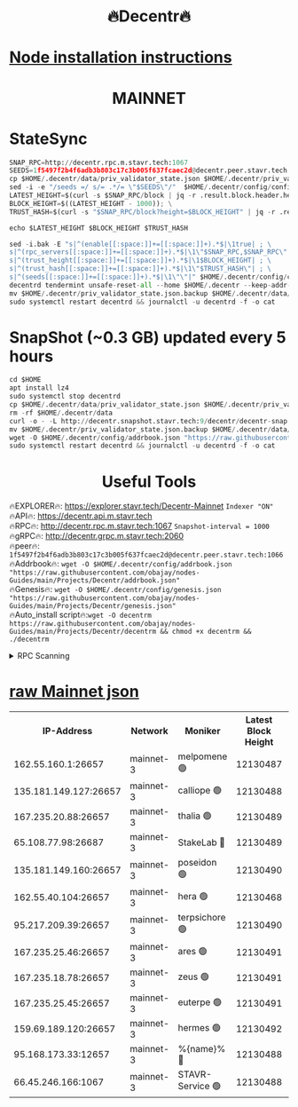 <h1 align="center"> 🔥Decentr🔥</h1>

[Node installation instructions](https://github.com/obajay/nodes-Guides/tree/main/Projects/Decentr)
=
<h1 align="center"> MAINNET</h1>

# StateSync
```python
SNAP_RPC=http://decentr.rpc.m.stavr.tech:1067
SEEDS=1f5497f2b4f6adb3b803c17c3b005f637fcaec2d@decentr.peer.stavr.tech:1066
cp $HOME/.decentr/data/priv_validator_state.json $HOME/.decentr/priv_validator_state.json.backup
sed -i -e "/seeds =/ s/= .*/= \"$SEEDS\"/"  $HOME/.decentr/config/config.toml
LATEST_HEIGHT=$(curl -s $SNAP_RPC/block | jq -r .result.block.header.height); \
BLOCK_HEIGHT=$((LATEST_HEIGHT - 1000)); \
TRUST_HASH=$(curl -s "$SNAP_RPC/block?height=$BLOCK_HEIGHT" | jq -r .result.block_id.hash)

echo $LATEST_HEIGHT $BLOCK_HEIGHT $TRUST_HASH

sed -i.bak -E "s|^(enable[[:space:]]+=[[:space:]]+).*$|\1true| ; \
s|^(rpc_servers[[:space:]]+=[[:space:]]+).*$|\1\"$SNAP_RPC,$SNAP_RPC\"| ; \
s|^(trust_height[[:space:]]+=[[:space:]]+).*$|\1$BLOCK_HEIGHT| ; \
s|^(trust_hash[[:space:]]+=[[:space:]]+).*$|\1\"$TRUST_HASH\"| ; \
s|^(seeds[[:space:]]+=[[:space:]]+).*$|\1\"\"|" $HOME/.decentr/config/config.toml
decentrd tendermint unsafe-reset-all --home $HOME/.decentr --keep-addr-book
mv $HOME/.decentr/priv_validator_state.json.backup $HOME/.decentr/data/priv_validator_state.json
sudo systemctl restart decentrd && journalctl -u decentrd -f -o cat
```
# SnapShot (~0.3 GB) updated every 5 hours
```python
cd $HOME
apt install lz4
sudo systemctl stop decentrd
cp $HOME/.decentr/data/priv_validator_state.json $HOME/.decentr/priv_validator_state.json.backup
rm -rf $HOME/.decentr/data
curl -o - -L http://decentr.snapshot.stavr.tech:9/decentr/decentr-snap.tar.lz4 | lz4 -c -d - | tar -x -C $HOME/.decentr --strip-components 2
mv $HOME/.decentr/priv_validator_state.json.backup $HOME/.decentr/data/priv_validator_state.json
wget -O $HOME/.decentr/config/addrbook.json "https://raw.githubusercontent.com/obajay/nodes-Guides/main/Projects/Decentr/addrbook.json"
sudo systemctl restart decentrd && journalctl -u decentrd -f -o cat
```

 <h1 align="center"> Useful Tools</h1>

🔥EXPLORER🔥:     https://explorer.stavr.tech/Decentr-Mainnet        `Indexer "ON"` \
🔥API🔥:          https://decentr.api.m.stavr.tech \
🔥RPC🔥:          http://decentr.rpc.m.stavr.tech:1067              `Snapshot-interval = 1000` \
🔥gRPC🔥:         http://decentr.grpc.m.stavr.tech:2060 \
🔥peer🔥:         `1f5497f2b4f6adb3b803c17c3b005f637fcaec2d@decentr.peer.stavr.tech:1066` \
🔥Addrbook🔥:  `wget -O $HOME/.decentr/config/addrbook.json "https://raw.githubusercontent.com/obajay/nodes-Guides/main/Projects/Decentr/addrbook.json"` \
🔥Genesis🔥:  `wget -O $HOME/.decentr/config/genesis.json "https://raw.githubusercontent.com/obajay/nodes-Guides/main/Projects/Decentr/genesis.json"` \
🔥Auto_install script🔥:`wget -O decentrm https://raw.githubusercontent.com/obajay/nodes-Guides/main/Projects/Decentr/decentrm && chmod +x decentrm && ./decentrm`

<details>
<summary>RPC Scanning</summary>

<h2 align="center"> We scan nodes in real time every 4 hours. And we provide the final result of RPC endpoints.
We cannot influence the operation of these nodes in any way. </h2>


```python
If Voting Power is higher than 0 --> then the Node is a validator of the network and may be subject to attack and be a potential threat to the chain.
```
```python
We marked such validators with a red symbol
```

</details>

[raw Mainnet json](https://rpc-check.decentrm.stavr.tech/decentrm/rpc-decentrm-result.json)
=



<table><tr><th>IP-Address</th><th>Network</th><th>Moniker</th><th>Latest Block Height</th><th>Earliest Block Height</th><th>Catching Up</th><th>Tx Index</th><th>Voting Power</th><th>Scan Time</th></tr><tr><td>162.55.160.1:26657</td><td>mainnet-3</td><td>melpomene 🟢</td><td>12130487</td><td>1688950</td><td>False</td><td>on</td><td>0</td><td>2023-12-25T19:43:06.866492476UTC</td></tr><tr><td>135.181.149.127:26657</td><td>mainnet-3</td><td>calliope 🟢</td><td>12130488</td><td>1688950</td><td>False</td><td>on</td><td>0</td><td>2023-12-25T19:43:11.338188065UTC</td></tr><tr><td>167.235.20.88:26657</td><td>mainnet-3</td><td>thalia 🟢</td><td>12130489</td><td>1688950</td><td>False</td><td>on</td><td>0</td><td>2023-12-25T19:43:17.017046358UTC</td></tr><tr><td>65.108.77.98:26687</td><td>mainnet-3</td><td>StakeLab 🔴</td><td>12130489</td><td>1688950</td><td>False</td><td>on</td><td>5380288</td><td>2023-12-25T19:43:17.333963632UTC</td></tr><tr><td>135.181.149.160:26657</td><td>mainnet-3</td><td>poseidon 🟢</td><td>12130490</td><td>1688950</td><td>False</td><td>on</td><td>0</td><td>2023-12-25T19:43:20.106436169UTC</td></tr><tr><td>162.55.40.104:26657</td><td>mainnet-3</td><td>hera 🟢</td><td>12130468</td><td>1688950</td><td>False</td><td>on</td><td>0</td><td>2023-12-25T19:43:22.401591561UTC</td></tr><tr><td>95.217.209.39:26657</td><td>mainnet-3</td><td>terpsichore 🟢</td><td>12130490</td><td>1688950</td><td>False</td><td>on</td><td>0</td><td>2023-12-25T19:43:24.748831679UTC</td></tr><tr><td>167.235.25.46:26657</td><td>mainnet-3</td><td>ares 🟢</td><td>12130491</td><td>1688950</td><td>False</td><td>on</td><td>0</td><td>2023-12-25T19:43:27.144163930UTC</td></tr><tr><td>167.235.18.78:26657</td><td>mainnet-3</td><td>zeus 🟢</td><td>12130491</td><td>1688950</td><td>False</td><td>on</td><td>0</td><td>2023-12-25T19:43:29.439668720UTC</td></tr><tr><td>167.235.25.45:26657</td><td>mainnet-3</td><td>euterpe 🟢</td><td>12130491</td><td>1688950</td><td>False</td><td>on</td><td>0</td><td>2023-12-25T19:43:31.756448955UTC</td></tr><tr><td>159.69.189.120:26657</td><td>mainnet-3</td><td>hermes 🟢</td><td>12130492</td><td>1688950</td><td>False</td><td>on</td><td>0</td><td>2023-12-25T19:43:34.171388916UTC</td></tr><tr><td>95.168.173.33:12657</td><td>mainnet-3</td><td>%{name}% 🔴</td><td>12130488</td><td>8964001</td><td>False</td><td>on</td><td>4173665</td><td>2023-12-25T19:43:12.692943740UTC</td></tr><tr><td>66.45.246.166:1067</td><td>mainnet-3</td><td>STAVR-Service 🟢</td><td>12130488</td><td>12127001</td><td>False</td><td>on</td><td>0</td><td>2023-12-25T19:43:11.994780469UTC</td></tr></table>